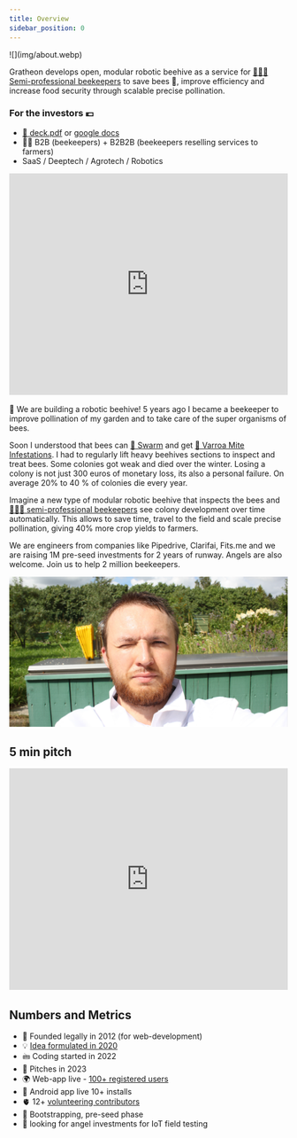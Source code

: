 ```yaml
---
title: Overview
sidebar_position: 0
---
```

<div style={{ height:150, overflow:"hidden", verticalAlign:"middle", marginBottom:10, borderRadius:5 }}><div style={{ marginTop: "-10%" }}>
![](img/about.webp)
</div></div>

Gratheon develops open, modular robotic beehive as a service for [👨🏻‍🚀 Semi-professional beekeepers](products/clients/👨🏻‍🚀%20Semi-professional%20beekeepers.md) to save bees 🐝, improve efficiency and increase food security through scalable precise pollination.
### For the investors 💶
- [📑 deck.pdf](../static/deck.pdf) or [google docs](https://docs.google.com/presentation/d/e/2PACX-1vRAO6JHPczQ2u8Z8ph3g7oa2UPk_0gzV-BpPC30R0AFjAL-1Bqqhrum59NEHlI7lCSbyurKZiu8-JuO/pub?start=false&loop=false&delayms=3000)
- 💁🏻 B2B (beekeepers) + B2B2B (beekeepers reselling services to farmers)
- SaaS / Deeptech / Agrotech / Robotics

<iframe width="100%" height="400" src="https://www.youtube.com/embed/ikBgcNUSc9I" frameborder="0" allow="accelerometer; autoplay; clipboard-write; encrypted-media; gyroscope; picture-in-picture; web-share" referrerpolicy="strict-origin-when-cross-origin" allowfullscreen></iframe>

📢 We are building a robotic beehive! 5 years ago I became a beekeeper to improve pollination of my garden and to take care of the super organisms of bees.

Soon I understood that bees can [🧶 Swarm](./🌨️%20Problems/🧶%20Swarming.md) and get [🦀 Varroa Mite Infestations](./🌨️%20Problems/🦀%20Infestations.md). 
I had to regularly lift heavy beehives sections to inspect and treat bees.
Some colonies got weak and died over the winter. 
Losing a colony is not just 300 euros of monetary loss, its also a personal failure. 
On average 20% to 40 % of colonies die every year.

Imagine a new type of modular robotic beehive that inspects the bees and [👨🏻‍🚀 semi-professional beekeepers](./products/clients/👨🏻‍🚀%20Semi-professional%20beekeepers.md) see colony development over time automatically. This allows to save time, travel to the field and scale precise pollination, giving 40% more crop yields to farmers.

We are engineers from companies like Pipedrive, Clarifai, Fits.me and we are raising 1M pre-seed investments for 2 years of runway. Angels are also welcome.
Join us to help 2 million beekeepers.

![](./img/artjom-exhausted.png)


## 5 min pitch

<iframe width="100%" height="400" src="https://www.youtube.com/embed/-g1QX2SPUrw" title="Gratheon - 5 min pitch" frameborder="0" allow="accelerometer; autoplay; clipboard-write; encrypted-media; gyroscope; picture-in-picture; web-share" referrerpolicy="strict-origin-when-cross-origin" allowfullscreen></iframe>


## Numbers and Metrics

- 🐣 Founded legally in 2012 (for web-development)
- 💡 [Idea formulated in 2020](https://www.youtube.com/watch?v=gM3AJEAhmXc)
- 🖮 Coding started in 2022
- 📢 Pitches in 2023
- 🌍 Web-app live - [100+ registered users](https://www.notion.so/KPIs-and-Business-metrics-a0707c4260194f36b7f86dfd28964edf?pvs=21)
- 📱 Android app live 10+ installs
- 🫀 12+ [volunteering contributors](❤️‍🔥%20Volunteers.md)
- 🚀 Bootstrapping, pre-seed phase
- 🪽 looking for angel investments for IoT field testing

